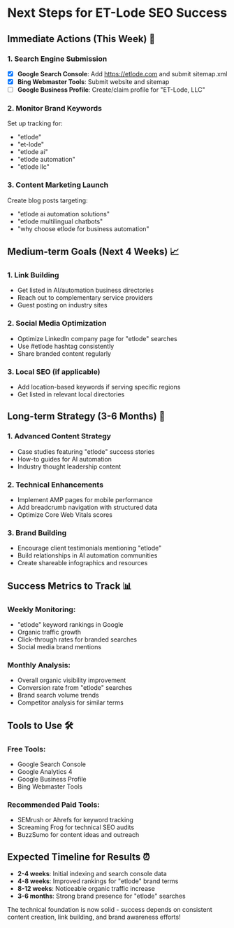 # Next Steps for ET-Lode SEO Success

## Immediate Actions (This Week) 🚀

### 1. Search Engine Submission
- [X] **Google Search Console**: Add https://etlode.com and submit sitemap.xml
- [X] **Bing Webmaster Tools**: Submit website and sitemap
- [ ] **Google Business Profile**: Create/claim profile for "ET-Lode, LLC"

### 2. Monitor Brand Keywords
Set up tracking for:
- "etlode"
- "et-lode" 
- "etlode ai"
- "etlode automation"
- "etlode llc"

### 3. Content Marketing Launch
Create blog posts targeting:
- "etlode ai automation solutions"
- "etlode multilingual chatbots" 
- "why choose etlode for business automation"

## Medium-term Goals (Next 4 Weeks) 📈

### 1. Link Building
- Get listed in AI/automation business directories
- Reach out to complementary service providers
- Guest posting on industry sites

### 2. Social Media Optimization
- Optimize LinkedIn company page for "etlode" searches
- Use #etlode hashtag consistently
- Share branded content regularly

### 3. Local SEO (if applicable)
- Add location-based keywords if serving specific regions
- Get listed in relevant local directories

## Long-term Strategy (3-6 Months) 🎯

### 1. Advanced Content Strategy
- Case studies featuring "etlode" success stories
- How-to guides for AI automation
- Industry thought leadership content

### 2. Technical Enhancements
- Implement AMP pages for mobile performance
- Add breadcrumb navigation with structured data
- Optimize Core Web Vitals scores

### 3. Brand Building
- Encourage client testimonials mentioning "etlode"
- Build relationships in AI automation communities
- Create shareable infographics and resources

## Success Metrics to Track 📊

### Weekly Monitoring:
- "etlode" keyword rankings in Google
- Organic traffic growth
- Click-through rates for branded searches
- Social media brand mentions

### Monthly Analysis:
- Overall organic visibility improvement
- Conversion rate from "etlode" searches  
- Brand search volume trends
- Competitor analysis for similar terms

## Tools to Use 🛠️

### Free Tools:
- Google Search Console
- Google Analytics 4
- Google Business Profile
- Bing Webmaster Tools

### Recommended Paid Tools:
- SEMrush or Ahrefs for keyword tracking
- Screaming Frog for technical SEO audits
- BuzzSumo for content ideas and outreach

## Expected Timeline for Results ⏰

- **2-4 weeks**: Initial indexing and search console data
- **4-8 weeks**: Improved rankings for "etlode" brand terms
- **8-12 weeks**: Noticeable organic traffic increase
- **3-6 months**: Strong brand presence for "etlode" searches

The technical foundation is now solid - success depends on consistent content creation, link building, and brand awareness efforts!
